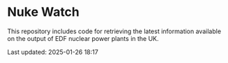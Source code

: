# Nuke Watch

This repository includes code for retrieving the latest information available on the output of EDF nuclear power plants in the UK.

Last updated: 2025-01-26 18:17